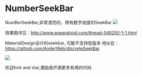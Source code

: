 NumberSeekBar
=============

NumBerSeekBar,非常漂亮的，带有数字进度的SeekBar
![](http://a1.eoeandroid.com/attachment/forum/201410/11/112043j6dz2u9sfdpvwbo6.png) 

效果图详见：http://www.eoeandroid.com/thread-548250-1-1.html

MaterialDesign设计的seekbar, 可能不支持低版本
地址在：https://github.com/AnderWeb/discreteSeekBar

![](https://camo.githubusercontent.com/e717e2597779d1ddc980ace6f3943f62483d8a8c/68747470733a2f2f6c68332e676f6f676c6575736572636f6e74656e742e636f6d2f2d376e62565058785568596b2f56472d724f3634704d57492f414141414141414148734d2f614d52676c7432567a726b2f773633392d683438302f616e696d6174696f6e2e676966) 



欢迎fork and star,激励我开源更多有用的代码
